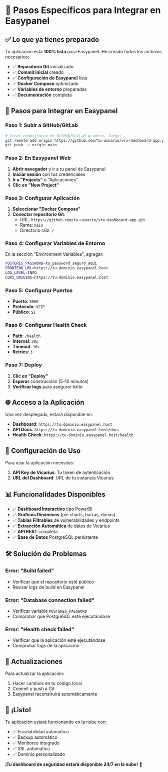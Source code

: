 # 🎯 Pasos Específicos para Integrar en Easypanel

## ✅ Lo que ya tienes preparado

Tu aplicación está **100% lista** para Easypanel. He creado todos los archivos necesarios:

- ✅ **Repositorio Git** inicializado
- ✅ **Commit inicial** creado
- ✅ **Configuración de Easypanel** lista
- ✅ **Docker Compose** optimizado
- ✅ **Variables de entorno** preparadas
- ✅ **Documentación** completa

## 🚀 Pasos para Integrar en Easypanel

### Paso 1: Subir a GitHub/GitLab

```bash
# Crear repositorio en GitHub/GitLab primero, luego:
git remote add origin https://github.com/tu-usuario/vrx-dashboard-app.git
git push -u origin main
```

### Paso 2: En Easypanel Web

1. **Abrir navegador** y ir a tu panel de Easypanel
2. **Iniciar sesión** con tus credenciales
3. **Ir a "Projects"** o "Aplicaciones"
4. **Clic en "New Project"**

### Paso 3: Configurar Aplicación

1. **Seleccionar "Docker Compose"**
2. **Conectar repositorio Git**:
   - URL: `https://github.com/tu-usuario/vrx-dashboard-app.git`
   - Rama: `main`
   - Directorio raíz: `/`

### Paso 4: Configurar Variables de Entorno

En la sección "Environment Variables", agregar:

```bash
POSTGRES_PASSWORD=tu_password_seguro_aqui
FRONTEND_URL=https://tu-dominio.easypanel.host
LOG_LEVEL=INFO
CORS_ORIGINS=https://tu-dominio.easypanel.host
```

### Paso 5: Configurar Puertos

- **Puerto**: `8000`
- **Protocolo**: `HTTP`
- **Público**: `Sí`

### Paso 6: Configurar Health Check

- **Path**: `/health`
- **Interval**: `30s`
- **Timeout**: `10s`
- **Retries**: `3`

### Paso 7: Deploy

1. **Clic en "Deploy"**
2. **Esperar** construcción (5-10 minutos)
3. **Verificar logs** para asegurar éxito

## 🌐 Acceso a la Aplicación

Una vez desplegada, estará disponible en:
- **Dashboard**: `https://tu-dominio.easypanel.host`
- **API Docs**: `https://tu-dominio.easypanel.host/docs`
- **Health Check**: `https://tu-dominio.easypanel.host/health`

## 🔧 Configuración de Uso

Para usar la aplicación necesitas:

1. **API Key de Vicarius**: Tu token de autenticación
2. **URL del Dashboard**: URL de tu instancia Vicarius

## 📊 Funcionalidades Disponibles

- ✅ **Dashboard Interactivo** tipo PowerBI
- ✅ **Gráficos Dinámicos** (pie charts, barras, donas)
- ✅ **Tablas Filtrables** de vulnerabilidades y endpoints
- ✅ **Extracción Automática** de datos de Vicarius
- ✅ **API REST** completa
- ✅ **Base de Datos** PostgreSQL persistente

## 🛠️ Solución de Problemas

### Error: "Build failed"
- Verificar que el repositorio esté público
- Revisar logs de build en Easypanel

### Error: "Database connection failed"
- Verificar variable `POSTGRES_PASSWORD`
- Comprobar que PostgreSQL esté ejecutándose

### Error: "Health check failed"
- Verificar que la aplicación esté ejecutándose
- Comprobar logs de la aplicación

## 🔄 Actualizaciones

Para actualizar la aplicación:
1. Hacer cambios en tu código local
2. Commit y push a Git
3. Easypanel reconstruirá automáticamente

## 🎉 ¡Listo!

Tu aplicación estará funcionando en la nube con:
- ✅ Escalabilidad automática
- ✅ Backup automático
- ✅ Monitoreo integrado
- ✅ SSL automático
- ✅ Dominio personalizado

**¡Tu dashboard de seguridad estará disponible 24/7 en la nube!** 🚀
